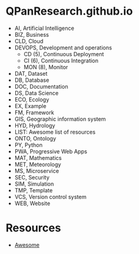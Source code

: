 # QPanResearch.github.io

- AI, Artificial Intelligence
- BIZ, Business
- CLD, Cloud
- DEVOPS, Development and operations
  - CD (5), Continuous Deployment
  - CI (6), Continuous Integration
  - MON (8), Monitor
- DAT, Dataset
- DB, Database
- DOC, Documentation
- DS, Data Science
- ECO, Ecology
- EX, Example
- FM, Framework
- GIS, Geographic information system
- HYD, Hydrology
- LIST: Awesome list of resources
- ONTO, Ontology
- PY, Python
- PWA, Progressive Web Apps
- MAT, Mathematics
- MET, Meteorology
- MS, Microservice
- SEC, Security
- SIM, Simulation
- TMP, Template
- VCS, Version control system
- WEB, Website

# Resources

- [Awesome](https://github.com/sindresorhus/awesome)
